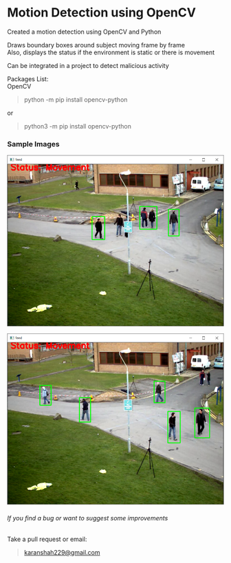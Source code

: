 # Motion Detection using OpenCV

Created a motion detection using OpenCV and Python  

Draws boundary boxes around subject moving frame by frame  
Also, displays the status if the environment is static or there is movement

Can be integrated in a project to detect malicious activity

Packages List:  
OpenCV
> python -m pip install opencv-python  

or  

> python3 -m pip install opencv-python

### Sample Images

![alt text](https://github.com/karanshah229/Motion-Detection-OpenCV/blob/main/images/sample_image_1.PNG "New Game")  

![alt text](https://github.com/karanshah229/Motion-Detection-OpenCV/blob/main/images/sample_image_2.PNG "New Game")  
  
  
###### If you find a bug or want to suggest some improvements
Take a pull request or email:
> karanshah229@gmail.com